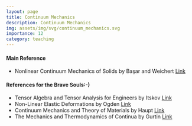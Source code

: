 ```yaml
---
layout: page
title: Continuum Mechanics
description: Continuum Mechanics
img: assets/img/svg/continuum_mechanics.svg
importance: 12
category: teaching
---
```




#### Main Reference

- Nonlinear Continuum Mechanics of Solids by Başar and Weichert [Link](https://link.springer.com/book/10.1007/978-3-662-04299-1)

#### References for the Brave Souls:-)

- Tensor Algebra and Tensor Analysis for Engineers by Itskov [Link](https://link.springer.com/book/10.1007/978-3-319-98806-1)
- Non-Linear Elastic Deformations by Ogden [Link](https://store.doverpublications.com/0486696480.html)
- Continuum Mechanics and Theory of Materials by Haupt [Link](https://link.springer.com/book/10.1007/978-3-662-04775-0)
- The Mechanics and Thermodynamics of Continua by Gurtin [Link](https://www.cambridge.org/highereducation/books/the-mechanics-and-thermodynamics-of-continua/D098B8CCA2EC48608BC2444FBD03D43F#overview)
